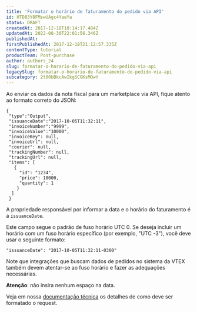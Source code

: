 ```yaml
---
title: 'Formatar o horário de faturamento do pedido via API'
id: HTD83Y8FMswUAgc4YaeYa
status: DRAFT
createdAt: 2017-12-18T18:14:17.484Z
updatedAt: 2022-08-30T22:01:56.346Z
publishedAt: 
firstPublishedAt: 2017-12-18T21:12:57.335Z
contentType: tutorial
productTeam: Post-purchase
author: authors_24
slug: formatar-o-horario-de-faturamento-do-pedido-via-api
legacySlug: formatar-o-horario-de-faturamento-do-pedido-via-api
subcategory: 2t00bBkcAwIkgSCGKsMOwY
---
```


Ao enviar os dados da nota fiscal para um marketplace via API, fique atento ao formato correto do JSON:

```
{
 "type":"Output",
 "issuanceDate":"2017-10-05T11:32:11",
 "invoiceNumber":"9999",
 "invoiceValue":"10000",
 "invoiceKey": null,
 "invoiceUrl": null,
 "courier": null,
 "trackingNumber": null,
 "trackingUrl": null,
 "items": [
   {
     "id": "1234",
     "price": 10000,
     "quantity": 1
    }
  ]
 }
```

A propriedade responsável por informar a data e o horário do faturamento é a `issuanceDate`.

Este campo segue o padrão de fuso horário UTC 0. Se deseja incluir um horário com um fuso horário específico (por exemplo, "UTC -3"), você deve usar o seguinte formato:

`"issuanceDate": "2017-10-05T11:32:11-0300"`

Note que integrações que buscam dados de pedidos no sistema da VTEX também devem atentar-se ao fuso horário e fazer as adequações necessárias.

__Atenção__: não insira nenhum espaço na data.

Veja em nossa [documentação técnica](https://developers.vtex.com/reference/invoice#updatepartialinvoicesendtrackingnumber) os detalhes de como deve ser formatado o request.
